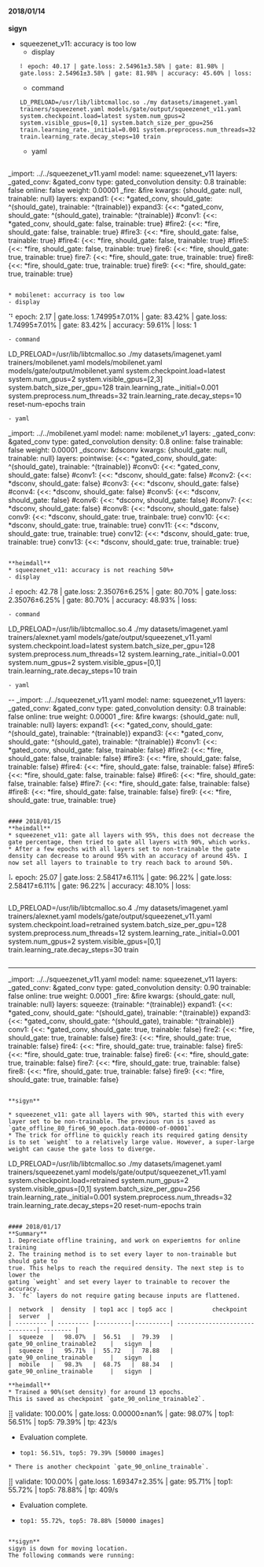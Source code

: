 #### 2018/01/14

**sigyn**
* squeezenet_v11: accuracy is too low
  - display
  ```
  ⠇ epoch: 40.17 | gate.loss: 2.54961±3.58% | gate: 81.98% | gate.loss: 2.54961±3.58% | gate: 81.98% | accuracy: 45.60% | loss:
  ```
  - command
  ```
  LD_PRELOAD=/usr/lib/libtcmalloc.so ./my datasets/imagenet.yaml trainers/squeezenet.yaml models/gate/output/squeezenet_v11.yaml system.checkpoint.load=latest system.num_gpus=2 system.visible_gpus=[0,1] system.batch_size_per_gpu=256 train.learning_rate._initial=0.001 system.preprocess.num_threads=32 train.learning_rate.decay_steps=10 train
  ```
  - yaml
  ```
_import: ../../squeezenet_v11.yaml
model:
    name: squeezenet_v11
    layers:
        _gated_conv: &gated_conv
            type: gated_convolution
            density: 0.8
            trainable: false
            online: false
            weight: 0.00001
        _fire: &fire
            kwargs: {should_gate: null, trainable: null}
            layers:
                expand1: {<<: *gated_conv, should_gate: ^(should_gate), trainable: ^(trainable)}
                expand3: {<<: *gated_conv, should_gate: ^(should_gate), trainable: ^(trainable)}
        #conv1: {<<: *gated_conv, should_gate: false, trainable: true}
        #fire2: {<<: *fire, should_gate: false, trainable: true}
        #fire3: {<<: *fire, should_gate: false, trainable: true}
        #fire4: {<<: *fire, should_gate: false, trainable: true}
        #fire5: {<<: *fire, should_gate: false, trainable: true}
        fire6: {<<: *fire, should_gate: true, trainable: true}
        fire7: {<<: *fire, should_gate: true, trainable: true}
        fire8: {<<: *fire, should_gate: true, trainable: true}
        fire9: {<<: *fire, should_gate: true, trainable: true}
  ```

* mobilenet: accurracy is too low
  - display
  ```
  ⠙ epoch: 2.17 | gate.loss: 1.74995±7.01% | gate: 83.42% | gate.loss: 1.74995±7.01% | gate: 83.42% | accuracy: 59.61% | loss:   1
  ```
  - command
  ```
  LD_PRELOAD=/usr/lib/libtcmalloc.so ./my datasets/imagenet.yaml trainers/mobilenet.yaml models/mobilenet.yaml models/gate/output/mobilenet.yaml system.checkpoint.load=latest system.num_gpus=2 system.visible_gpus=[2,3] system.batch_size_per_gpu=128 train.learning_rate._initial=0.001 system.preprocess.num_threads=32 train.learning_rate.decay_steps=10 reset-num-epochs train
  ```
  - yaml
  ```
  _import: ../../mobilenet.yaml
  model:
      name: mobilenet_v1
      layers:
          _gated_conv: &gated_conv
              type: gated_convolution
              density: 0.8
              online: false
              trainable: false
              weight: 0.00001
          _dsconv: &dsconv
              kwargs: {should_gate: null, trainable: null}
              layers:
                  pointwise: {<<: *gated_conv, should_gate: ^(should_gate), trainable: ^(trainable)}
          #conv0: {<<: *gated_conv, should_gate: false}
          #conv1: {<<: *dsconv, should_gate: false}
          #conv2: {<<: *dsconv, should_gate: false}
          #conv3: {<<: *dsconv, should_gate: false}
          #conv4: {<<: *dsconv, should_gate: false}
          #conv5: {<<: *dsconv, should_gate: false}
          #conv6: {<<: *dsconv, should_gate: false}
          #conv7: {<<: *dsconv, should_gate: false}
          #conv8: {<<: *dsconv, should_gate: false}
          conv9: {<<: *dsconv, should_gate: true, trainbale: true}
          conv10: {<<: *dsconv, should_gate: true, trainable: true}
          conv11: {<<: *dsconv, should_gate: true, trainable: true}
          conv12: {<<: *dsconv, should_gate: true, trainable: true}
          conv13: {<<: *dsconv, should_gate: true, trainable: true}
  ```

**heimdall**
* squeezenet_v11: accuracy is not reaching 50%+
  - display
  ```
  ⠼ epoch: 42.78 | gate.loss: 2.35076±6.25% | gate: 80.70% | gate.loss: 2.35076±6.25% | gate: 80.70% | accuracy: 48.93% | loss:
  ```
  - command
  ```
  LD_PRELOAD=/usr/lib/libtcmalloc.so.4 ./my datasets/imagenet.yaml trainers/alexnet.yaml models/gate/output/squeezenet_v11.yaml system.checkpoint.load=latest system.batch_size_per_gpu=128 system.preprocess.num_threads=12 system.learning_rate._initial=0.001 system.num_gpus=2 system.visible_gpus=[0,1] train.learning_rate.decay_steps=10 train
  ```
  - yaml
  ```
  --
  _import: ../../squeezenet_v11.yaml
  model:
      name: squeezenet_v11
      layers:
          _gated_conv: &gated_conv
              type: gated_convolution
              density: 0.8
              trainable: false
              online: true
              weight: 0.00001
          _fire: &fire
              kwargs: {should_gate: null, trainable: null}
              layers:
                  expand1: {<<: *gated_conv, should_gate: ^(should_gate), trainable: ^(trainable)}
                  expand3: {<<: *gated_conv, should_gate: ^(should_gate), trainable: ^(trainable)}
          #conv1: {<<: *gated_conv, should_gate: false, trainable: false}
          #fire2: {<<: *fire, should_gate: false, trainable: false}
          #fire3: {<<: *fire, should_gate: false, trainable: false}
          #fire4: {<<: *fire, should_gate: false, trainable: false}
          #fire5: {<<: *fire, should_gate: false, trainable: false}
          #fire6: {<<: *fire, should_gate: false, trainable: false}
          #fire7: {<<: *fire, should_gate: false, trainable: false}
          #fire8: {<<: *fire, should_gate: false, trainable: false}
          fire9: {<<: *fire, should_gate: true, trainable: true}
  ```

#### 2018/01/15
**heimdall**
* squeezenet_v11: gate all layers with 95%, this does not decrease the gate percentage, then tried to gate all layers with 90%, which works.
* After a few epochs with all layers set to non-trainable the gate density can decrease to around 95% with an accuracy of around 45%. I now set all layers to trainable to try reach back to around 50%.

```
⠧ epoch: 25.07 | gate.loss: 2.58417±6.11% | gate: 96.22% | gate.loss: 2.58417±6.11% | gate: 96.22% | accuracy: 48.10% | loss:
```

```
LD_PRELOAD=/usr/lib/libtcmalloc.so.4 ./my datasets/imagenet.yaml trainers/alexnet.yaml models/gate/output/squeezenet_v11.yaml system.checkpoint.load=retrained system.batch_size_per_gpu=128 system.preprocess.num_threads=12 system.learning_rate._initial=0.001 system.num_gpus=2 system.visible_gpus=[0,1] train.learning_rate.decay_steps=30 train
```

```
---
_import: ../../squeezenet_v11.yaml
model:
    name: squeezenet_v11
    layers:
        _gated_conv: &gated_conv
            type: gated_convolution
            density: 0.90
            trainable: false
            online: true
            weight: 0.0001
        _fire: &fire
            kwargs: {should_gate: null, trainable: null}
            layers:
                squeeze: {trainable: ^(trainable)}
                expand1: {<<: *gated_conv, should_gate: ^(should_gate), trainable: ^(trainable)}
                expand3: {<<: *gated_conv, should_gate: ^(should_gate), trainable: ^(trainable)}
        conv1: {<<: *gated_conv, should_gate: true, trainable: false}
        fire2: {<<: *fire, should_gate: true, trainable: false}
        fire3: {<<: *fire, should_gate: true, trainable: false}
        fire4: {<<: *fire, should_gate: true, trainable: false}
        fire5: {<<: *fire, should_gate: true, trainable: false}
        fire6: {<<: *fire, should_gate: true, trainable: false}
        fire7: {<<: *fire, should_gate: true, trainable: false}
        fire8: {<<: *fire, should_gate: true, trainable: false}
        fire9: {<<: *fire, should_gate: true, trainable: false}
```

**sigyn**

* squeezenet_v11: gate all layers with 90%, started this with every layer set to be non-trainable. The previous run is saved as
`gate_offline_80_fire6_90_epoch.data-00000-of-00001`.
* The trick for offline to quickly reach its required gating density is to set `weight` to a relatively large value. However, a super-large weight can cause the gate loss to diverge.

```
LD_PRELOAD=/usr/lib/libtcmalloc.so ./my datasets/imagenet.yaml trainers/squeezenet.yaml models/gate/output/squeezenet_v11.yaml system.checkpoint.load=retrained system.num_gpus=2 system.visible_gpus=[0,1] system.batch_size_per_gpu=256 train.learning_rate._initial=0.001 system.preprocess.num_threads=32 train.learning_rate.decay_steps=20 reset-num-epochs train
```

#### 2018/01/17
**Summary**
1. Depreciate offline training, and work on experiemtns for online training
2. The training method is to set every layer to non-trainable but should gate to
true. This helps to reach the required density. The next step is to lower the
gating `weight` and set every layer to trainable to recover the accuracy.
3. `fc` layers do not require gating because inputs are flattened.

|  network  |  density  | top1 acc | top5 acc |           checkpoint          |  server  |
| --------- | --------- |----------|----------| ------------------------------| -------- |
|  squeeze  |   98.07%  |  56.51   |  79.39   |  gate_90_online_trainable2    |   sigyn  |
|  squeeze  |   95.71%  |  55.72   |  78.88   |  gate_90_online_trainable     |   sigyn  |
|  mobile   |   98.3%   |  68.75   |  88.34   |  gate_90_online_trainable     |   sigyn  |

**heimdall**
* Trained a 90%(set density) for around 13 epochs.
This is saved as checkpoint `gate_90_online_trainable2`.

```
⣿ validate: 100.00% | gate.loss: 0.00000±nan% | gate: 98.07% | top1: 56.51% | top5: 79.39% | tp:  423/s                                           
- Evaluation complete.
-     top1: 56.51%, top5: 79.39% [50000 images]
```
* There is another checkpoint `gate_90_online_trainable`.

```
⣿ validate: 100.00% | gate.loss: 1.69347±2.35% | gate: 95.71% | top1: 55.72% | top5: 78.88% | tp:  409/s                                          
- Evaluation complete.
-     top1: 55.72%, top5: 78.88% [50000 images]
```

**sigyn**
sigyn is down for moving location.
The following commands were running:
